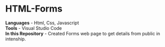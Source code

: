 # HTML-Forms
<b>Languages</b> - Html, Css, Javascript<br>
<b>Tools</b> - Visual Studio Code<br>
<b>In this Repository</b> - Created Forms web page to get details from public in intenship.
